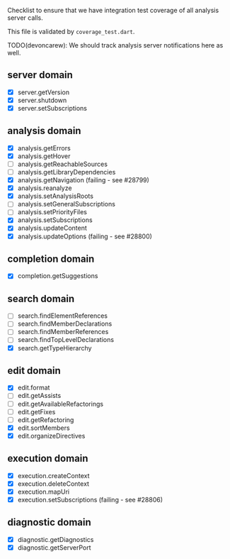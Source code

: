 Checklist to ensure that we have integration test coverage of all analysis
server calls.

This file is validated by `coverage_test.dart`.

TODO(devoncarew): We should track analysis server notifications here as well.

## server domain
- [x] server.getVersion
- [x] server.shutdown
- [x] server.setSubscriptions

## analysis domain
- [x] analysis.getErrors
- [x] analysis.getHover
- [ ] analysis.getReachableSources
- [ ] analysis.getLibraryDependencies
- [x] analysis.getNavigation (failing - see #28799)
- [x] analysis.reanalyze
- [x] analysis.setAnalysisRoots
- [ ] analysis.setGeneralSubscriptions
- [ ] analysis.setPriorityFiles
- [x] analysis.setSubscriptions
- [x] analysis.updateContent
- [x] analysis.updateOptions (failing - see #28800)

## completion domain
- [x] completion.getSuggestions

## search domain
- [ ] search.findElementReferences
- [ ] search.findMemberDeclarations
- [ ] search.findMemberReferences
- [ ] search.findTopLevelDeclarations
- [x] search.getTypeHierarchy

## edit domain
- [x] edit.format
- [ ] edit.getAssists
- [ ] edit.getAvailableRefactorings
- [ ] edit.getFixes
- [ ] edit.getRefactoring
- [x] edit.sortMembers
- [x] edit.organizeDirectives

## execution domain
- [x] execution.createContext
- [x] execution.deleteContext
- [x] execution.mapUri
- [x] execution.setSubscriptions (failing - see #28806)

## diagnostic domain
- [x] diagnostic.getDiagnostics
- [x] diagnostic.getServerPort
